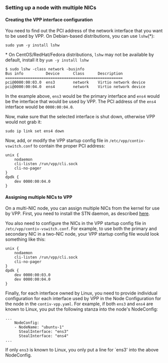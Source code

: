### Setting up a node with multiple NICs

#### Creating the VPP interface configuration
You need to find out the PCI address of the network interface that you want
to be used by VPP. On Debian-based distributions, you can use `lshw`(*):
```
sudo yum -y install lshw
```
\* On CentOS/RedHat/Fedora distributions, `lshw` may not be available by default, install it by
    ```
    yum -y install lshw
    ```

```
$ sudo lshw -class network -businfo
Bus info          Device      Class      Description
====================================================
pci@0000:00:03.0  ens3        network    Virtio network device
pci@0000:00:04.0  ens4        network    Virtio network device
```

In the example above, `ens3` would be the primary interface and `ens4` would
be the interface that would be used by VPP. The PCI address of the `ens4`
interface would be `0000:00:04.0`.

Now, make sure that the selected interface is shut down, otherwise VPP
would not grab it:
```
sudo ip link set ens4 down
```

Now, add, or modify the VPP startup config file in `/etc/vpp/contiv-vswitch.conf`
to contain the proper PCI address:
```
unix {
    nodaemon
    cli-listen /run/vpp/cli.sock
    cli-no-pager
}
dpdk {
    dev 0000:00:04.0
}
```

#### Assigning multiple NICs to VPP
On a multi-NIC node, you can assign multiple NICs from the kernel
for use by VPP. First, you need to install the STN daemon, as described 
[here][1]. 

You also need to configure the NICs in the VPP startup config file
in `/etc/vpp/contiv-vswitch.conf`. For example, to use both the primary and
secondary NIC in a two-NIC node, your VPP startup config file would look
something like this:

```
unix {
    nodaemon
    cli-listen /run/vpp/cli.sock
    cli-no-pager
}
dpdk {
    dev 0000:00:03.0
    dev 0000:00:04.0
}
```

Finally, for each interface owned by Linux, you need to provide individual
configuration for each interface used by VPP in the Node Configuration for the
node in the `contiv-vpp.yaml`. For example, if both `ens3` and `ens4` are
known to Linux, you put the following stanza into the node's NodeConfig:
```
...
    NodeConfig:
    - NodeName: "ubuntu-1"
      StealInterface: "ens3"
      StealInterface: "ens4"
...
``` 

If only `ens3` is known to Linux, you only put a line for `ens3' into the 
above NodeConfig.

[1]: SINGLE_NIC_SETUP.md
